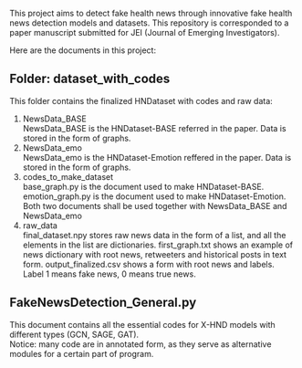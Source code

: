 This project aims to detect fake health news through innovative fake health news detection models and datasets.
This repository is corresponded to a paper manuscript submitted for JEI (Journal of Emerging Investigators).

Here are the documents in this project:

Folder: dataset_with_codes
--
This folder contains the finalized HNDataset with codes and raw data:
  1. NewsData_BASE<br>
  NewsData_BASE is the HNDataset-BASE referred in the paper. Data is stored in the form of graphs.
  2. NewsData_emo<br>
  NewsData_emo is the HNDataset-Emotion reffered in the paper. Data is stored in the form of graphs.
  3. codes_to_make_dataset<br>
  base_graph.py is the document used to make HNDataset-BASE.
  emotion_graph.py is the document used to make HNDataset-Emotion.
  Both two documents shall be used together with NewsData_BASE and NewsData_emo
  4. raw_data<br>
  final_dataset.npy stores raw news data in the form of a list, and all the elements in the list are dictionaries.
  first_graph.txt shows an example of news dictionary with root news, retweeters and historical posts in text form.
  output_finalized.csv shows a form with root news and labels. Label 1 means fake news, 0 means true news.

FakeNewsDetection_General.py
---------
This document contains all the essential codes for X-HND models with different types (GCN, SAGE, GAT).<br>
Notice: many code are in annotated form, as they serve as alternative modules for a certain part of program.
     
